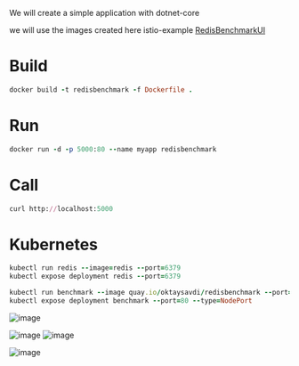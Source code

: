 We will create a simple application with dotnet-core

we will use the images created here istio-example [RedisBenchmarkUI](https://github.com/OktaySavdi/RedisBenchmarkUI)


#  Build
```ruby
docker build -t redisbenchmark -f Dockerfile .
```
# Run
```ruby
docker run -d -p 5000:80 --name myapp redisbenchmark
```
# Call
```ruby
curl http://localhost:5000
```
# Kubernetes
```ruby
kubectl run redis --image=redis --port=6379
kubectl expose deployment redis --port=6379

kubectl run benchmark --image quay.io/oktaysavdi/redisbenchmark --port=80
kubectl expose deployment benchmark --port=80 --type=NodePort
```
![image](https://user-images.githubusercontent.com/3519706/83651722-78f85300-a5c2-11ea-931f-edb3b5e71a54.png)

![image](https://user-images.githubusercontent.com/3519706/83651814-92999a80-a5c2-11ea-81f9-cce986524239.png)
![image](https://user-images.githubusercontent.com/3519706/83651583-52d2b300-a5c2-11ea-9e80-c069ec357687.png)

![image](https://user-images.githubusercontent.com/3519706/83651632-5fefa200-a5c2-11ea-936b-19bd2059048f.png)
